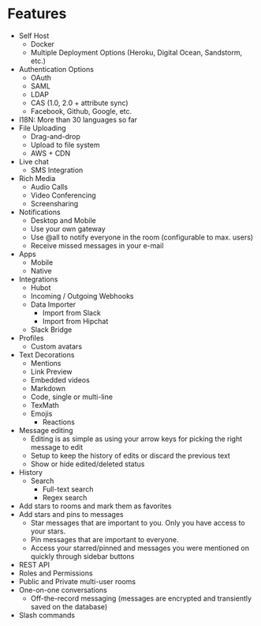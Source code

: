 # Features

- Self Host
  - Docker  
  - Multiple Deployment Options (Heroku, Digital Ocean, Sandstorm, etc.)  
- Authentication Options
  - OAuth 
  - SAML
  - LDAP
  - CAS (1.0, 2.0 + attribute sync)
  - Facebook, Github, Google, etc.
- I18N: More than 30 languages so far
- File Uploading
  - Drag-and-drop
  - Upload to file system
  - AWS + CDN
- Live chat
  - SMS Integration
- Rich Media
  - Audio Calls
  - Video Conferencing
  - Screensharing
- Notifications
  - Desktop and Mobile
  - Use your own gateway
  - Use @all to notify everyone in the room (configurable to max. users)
  - Receive missed messages in your e-mail
- Apps
  - Mobile
  - Native
- Integrations
  - Hubot
  - Incoming / Outgoing Webhooks
  - Data Importer
    - Import from Slack
    - Import from Hipchat
  - Slack Bridge
- Profiles
  - Custom avatars
- Text Decorations
  - Mentions
  - Link Preview
  - Embedded videos
  - Markdown
  - Code, single or multi-line
  - TexMath
  - Emojis
    - Reactions
- Message editing
  - Editing is as simple as using your arrow keys for picking the right message to edit
  - Setup to keep the history of edits or discard the previous text
  - Show or hide edited/deleted status
- History
  - Search
    - Full-text search
    - Regex search
- Add stars to rooms and mark them as favorites
- Add stars and pins to messages
  - Star messages that are important to you. Only you have access to your stars.
  - Pin messages that are important to everyone.
  - Access your starred/pinned and messages you were mentioned on quickly through sidebar buttons
- REST API
- Roles and Permissions
- Public and Private multi-user rooms
- One-on-one conversations
  - Off-the-record messaging (messages are encrypted and transiently saved on the database)
- Slash commands
